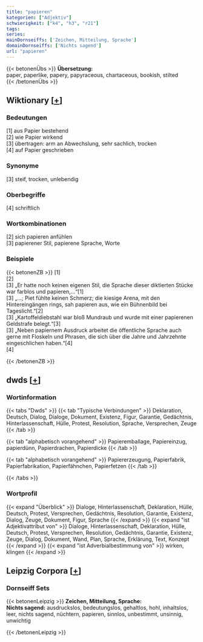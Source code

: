 ```yaml
---
title: "papieren"
kategorien: ["Adjektiv"]
schwierigkeit: ["k4", "h3", "r21"]
tags:
series:
mainDornseiffs: ['Zeichen, Mitteilung, Sprache']
domainDornseiffs: ['Nichts sagend']
url: "papieren"
---
```


{{< betonenÜbs >}}
**Übersetzung:**  
paper, paperlike, papery, papyraceous, chartaceous, bookish, stilted  
{{< /betonenÜbs >}}

## Wiktionary [[+](https://de.wiktionary.org/wiki/papieren)]

### Bedeutungen
[1] aus Papier bestehend  
[2] wie Papier wirkend  
[3] übertragen: arm an Abwechslung, sehr sachlich, trocken  
[4] auf Papier geschrieben  

### Synonyme
[3] steif, trocken, unlebendig  

### Oberbegriffe
[4] schriftlich  

### Wortkombinationen
[2] sich papieren anfühlen  
[3] papierener Stil, papierene Sprache, Worte  

### Beispiele
{{< betonenZB >}}
[1]  
[2]  
[3] „Er hatte noch keinen eigenen Stil, die Sprache dieser diktierten Stücke war farblos und papieren,…“[1]  
[3] „…; Piet fühlte keinen Schmerz; die kiesige Arena, mit den Hintereingängen rings, sah papieren aus, wie ein Bühnenbild bei Tageslicht.“[2]  
[3] „Kartoffeldiebstahl war bloß Mundraub und wurde mit einer papierenen Geldstrafe belegt.“[3]  
[3] „Neben papiernem Ausdruck arbeitet die öffentliche Sprache auch gerne mit Floskeln und Phrasen, die sich über die Jahre und Jahrzehnte eingeschlichen haben.“[4]  
[4]  

{{< /betonenZB >}}


## dwds [[+](https://www.dwds.de/wb/papieren)]

### Wortinformation
{{< tabs "Dwds" >}}
{{< tab "Typische Verbindungen" >}}
Deklaration, Deutsch, Dialog, Dialoge, Dokument, Existenz, Figur, Garantie, Gedächtnis, Hinterlassenschaft, Hülle, Protest, Resolution, Sprache, Versprechen, Zeuge
{{< /tab >}}

{{< tab "alphabetisch vorangehend" >}}
Papieremballage, Papiereinzug, papierdünn, Papierdrachen, Papierdicke
{{< /tab >}}

{{< tab "alphabetisch vorangehend" >}}
Papiererzeugung, Papierfabrik, Papierfabrikation, Papierfähnchen, Papierfetzen
{{< /tab >}}

{{< /tabs >}}

### Wortprofil
{{< expand "Überblick" >}} Dialoge, Hinterlassenschaft, Deklaration, Hülle, Deutsch, Protest, Versprechen, Gedächtnis, Resolution, Garantie, Existenz, Dialog, Zeuge, Dokument, Figur, Sprache {{< /expand >}}
{{< expand "ist Adjektivattribut von" >}} Dialoge, Hinterlassenschaft, Deklaration, Hülle, Deutsch, Protest, Versprechen, Resolution, Gedächtnis, Garantie, Existenz, Zeuge, Dialog, Dokument, Wand, Plan, Sprache, Erklärung, Text, Konzept {{< /expand >}}
{{< expand "ist Adverbialbestimmung von" >}} wirken, klingen {{< /expand >}}

## Leipzig Corpora [[+](https://corpora.uni-leipzig.de/en/res?word=papieren&corpusId=deu_newscrawl-public_2018)]

### Dornseiff Sets
{{< betonenLeipzig >}}
**Zeichen, Mitteilung, Sprache:**  
**Nichts sagend:** ausdruckslos, bedeutungslos, gehaltlos, hohl, inhaltslos, leer, nichts sagend, nüchtern, papieren, sinnlos, unbestimmt, unsinnig, unwichtig  

{{< /betonenLeipzig >}}
